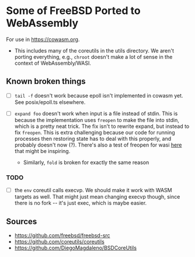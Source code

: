 # Some of FreeBSD Ported to WebAssembly

For use in https://cowasm.org.

- This includes many of the coreutils in the utils directory. We aren't porting everything, e.g., `chroot` doesn't make a lot of sense in the context of WebAssembly/WASI.

## Known broken things

- [ ] `tail -f` doesn't work because epoll isn't implemented in cowasm yet. See posix/epoll.ts elsewhere.

- [ ] `expand foo` doesn't work when input is a file instead of stdin. This is because the implementation uses `freopen` to make the file into stdin, which is a pretty neat trick.  The fix isn't to rewrite expand, but instead to fix `freopen`. This is extra challenging because our code for running processes then restoring state has to deal with this properly, and probably doesn't now (?).  There's also a test of freopen for wasi [here](https://github.com/nodejs/node/blob/main/test/wasi/c/freopen.c) that might be inspiring.
  - Similarly, `fold` is broken for exactly the same reason

### TODO

- [ ] the `env` coreutil calls execvp.  We should make it work with WASM targets as well.  That might just mean changing execvp though, since there is no fork \-\- it's just exec, which is maybe easier.

## Sources

- https://github.com/freebsd/freebsd-src
- https://github.com/coreutils/coreutils
- https://github.com/DiegoMagdaleno/BSDCoreUtils

